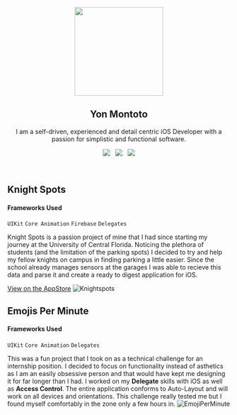 <p align="center">
  <img src="https://user-images.githubusercontent.com/18172931/73115609-6ecc9680-3ef6-11ea-87be-ece3579bb556.png" width="200" height="200">
</p>
<h2 align="center">Yon Montoto</h2>
<p align="center">I am a self-driven, experienced and detail centric iOS Developer with a passion for simplistic and functional software.</p>
<p align="center">
  <a href="https://www.linkedin.com/in/yonmontoto/"><img src="https://img.shields.io/static/v1?label=LinkedIn&message=yonmontoto&color=blue&style=for-the-badge&logo=linkedin&logoColor=white"></a>&nbsp;&nbsp;
  <a href="https://github.com/Yonodactyl/iOS-Portfolio/files/4111601/Yon-Montoto.pdf"><img src="https://img.shields.io/static/v1?label=Resume&message=Download%20CV&color=green&style=for-the-badge"></a>&nbsp;&nbsp;
  <a href="https://apps.apple.com/vg/developer/yon-montoto/id1461254488"><img src="https://img.shields.io/static/v1?label=AppStore&message=Yon%20Montoto&color=red&style=for-the-badge&logo=apple&logoColor=white"></a>
</p><br>

## Knight Spots
#### Frameworks Used
`UIKit` `Core Animation` `Firebase` `Delegates`

Knight Spots is a passion project of mine that I had since starting my journey at the University of Central Florida. Noticing the plethora of students (and the limitation of the parking spots) I decided to try and help my fellow knights on campus in finding parking a little easier. Since the school already manages sensors at the garages I was able to recieve this data and parse it and create a ready to digest application for iOS.

[View on the AppStore](https://apps.apple.com/vg/app/knight-spots/id1461254489)
![Knightspots](https://user-images.githubusercontent.com/18172931/73115748-3b8b0700-3ef8-11ea-89ea-c225526cbb32.png)

## Emojis Per Minute
#### Frameworks Used
`UIKit` `Core Animation` `Delegates`

This was a fun project that I took on as a technical challenge for an internship position. I decided to focus on functionality instead of asthetics as I am an easily obsessive person and that would have kept me designing it for far longer than I had. I worked on my **Delegate** skills with iOS as well as **Access Control**. The entire application conforms to Auto-Layout and will work on all devices and orientations. This challenge really tested me but I found myself comfortably in the zone only a few hours in.
![EmojiPerMinute](https://user-images.githubusercontent.com/18172931/73152913-a9bdfe00-409f-11ea-8ac8-6fe001988e6f.png)
